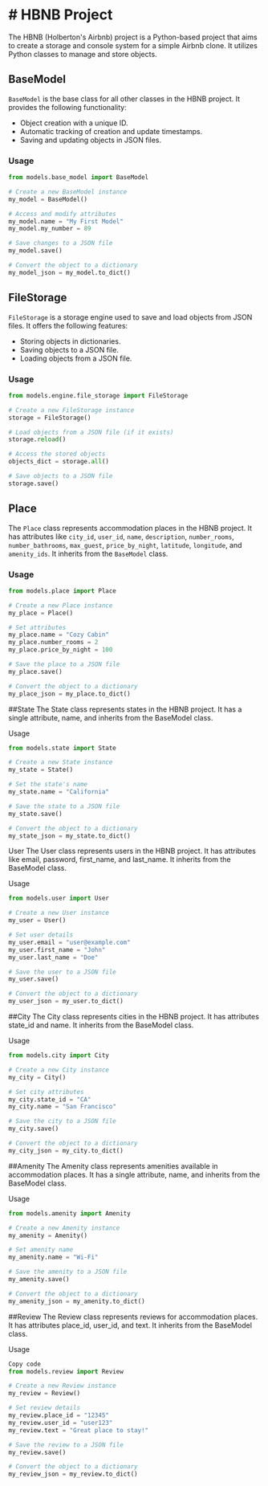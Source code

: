 # # HBNB Project

The HBNB (Holberton's Airbnb) project is a Python-based project that aims to create a storage and console system for a simple Airbnb clone. It utilizes Python classes to manage and store objects.

## BaseModel

`BaseModel` is the base class for all other classes in the HBNB project. It provides the following functionality:

- Object creation with a unique ID.
- Automatic tracking of creation and update timestamps.
- Saving and updating objects in JSON files.

### Usage

```python
from models.base_model import BaseModel

# Create a new BaseModel instance
my_model = BaseModel()

# Access and modify attributes
my_model.name = "My First Model"
my_model.my_number = 89

# Save changes to a JSON file
my_model.save()

# Convert the object to a dictionary
my_model_json = my_model.to_dict()
```
## FileStorage
`FileStorage` is a storage engine used to save and load objects from JSON files. It offers the following features:

- Storing objects in dictionaries.
- Saving objects to a JSON file.
- Loading objects from a JSON file. 

### Usage

```python
from models.engine.file_storage import FileStorage

# Create a new FileStorage instance
storage = FileStorage()

# Load objects from a JSON file (if it exists)
storage.reload()

# Access the stored objects
objects_dict = storage.all()

# Save objects to a JSON file
storage.save()
```

## Place

The `Place` class represents accommodation places in the HBNB project. It has attributes like `city_id`, `user_id`, `name`, `description`, `number_rooms`, `number_bathrooms`, `max_guest`, `price_by_night`, `latitude`, `longitude`, and `amenity_ids`. It inherits from the `BaseModel` class.

### Usage

```python
from models.place import Place

# Create a new Place instance
my_place = Place()

# Set attributes
my_place.name = "Cozy Cabin"
my_place.number_rooms = 2
my_place.price_by_night = 100

# Save the place to a JSON file
my_place.save()

# Convert the object to a dictionary
my_place_json = my_place.to_dict()
```

##State
The State class represents states in the HBNB project. It has a single attribute, name, and inherits from the BaseModel class.

Usage
```python
from models.state import State

# Create a new State instance
my_state = State()

# Set the state's name
my_state.name = "California"

# Save the state to a JSON file
my_state.save()

# Convert the object to a dictionary
my_state_json = my_state.to_dict()
```

User
The User class represents users in the HBNB project. It has attributes like email, password, first_name, and last_name. It inherits from the BaseModel class.

Usage
```python
from models.user import User

# Create a new User instance
my_user = User()

# Set user details
my_user.email = "user@example.com"
my_user.first_name = "John"
my_user.last_name = "Doe"

# Save the user to a JSON file
my_user.save()

# Convert the object to a dictionary
my_user_json = my_user.to_dict()
```

##City
The City class represents cities in the HBNB project. It has attributes state_id and name. It inherits from the BaseModel class.

Usage
```python
from models.city import City

# Create a new City instance
my_city = City()

# Set city attributes
my_city.state_id = "CA"
my_city.name = "San Francisco"

# Save the city to a JSON file
my_city.save()

# Convert the object to a dictionary
my_city_json = my_city.to_dict()
```

##Amenity
The Amenity class represents amenities available in accommodation places. It has a single attribute, name, and inherits from the BaseModel class.

Usage
```python
from models.amenity import Amenity

# Create a new Amenity instance
my_amenity = Amenity()

# Set amenity name
my_amenity.name = "Wi-Fi"

# Save the amenity to a JSON file
my_amenity.save()

# Convert the object to a dictionary
my_amenity_json = my_amenity.to_dict()
```

##Review
The Review class represents reviews for accommodation places. It has attributes place_id, user_id, and text. It inherits from the BaseModel class.

Usage
```python
Copy code
from models.review import Review

# Create a new Review instance
my_review = Review()

# Set review details
my_review.place_id = "12345"
my_review.user_id = "user123"
my_review.text = "Great place to stay!"

# Save the review to a JSON file
my_review.save()

# Convert the object to a dictionary
my_review_json = my_review.to_dict()

